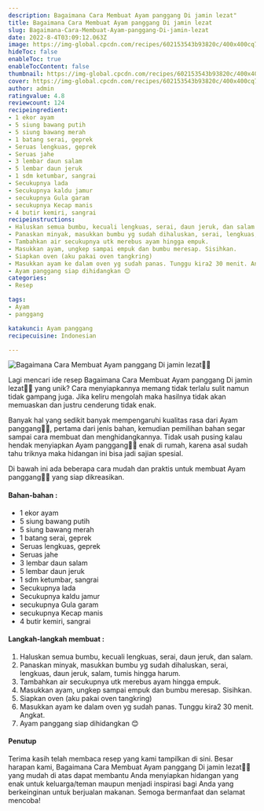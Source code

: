 ```yaml
---
description: Bagaimana Cara Membuat Ayam panggang Di jamin lezat"
title: Bagaimana Cara Membuat Ayam panggang Di jamin lezat
slug: Bagaimana-Cara-Membuat-Ayam-panggang-Di-jamin-lezat
date: 2022-8-4T03:09:12.063Z
image: https://img-global.cpcdn.com/recipes/602153543b93820c/400x400cq70/photo.jpg
hideToc: false
enableToc: true
enableTocContent: false
thumbnail: https://img-global.cpcdn.com/recipes/602153543b93820c/400x400cq70/photo.jpg
cover: https://img-global.cpcdn.com/recipes/602153543b93820c/400x400cq70/photo.jpg
author: admin
ratingvalue: 4.8
reviewcount: 124
recipeingredient:
- 1 ekor ayam
- 5 siung bawang putih
- 5 siung bawang merah
- 1 batang serai, geprek
- Seruas lengkuas, geprek
- Seruas jahe
- 3 lembar daun salam
- 5 lembar daun jeruk
- 1 sdm ketumbar, sangrai
- Secukupnya lada
- Secukupnya kaldu jamur
- secukupnya Gula garam
- secukupnya Kecap manis
- 4 butir kemiri, sangrai
recipeinstructions:
- Haluskan semua bumbu, kecuali lengkuas, serai, daun jeruk, dan salam.
- Panaskan minyak, masukkan bumbu yg sudah dihaluskan, serai, lengkuas, daun jeruk, salam, tumis hingga harum.
- Tambahkan air secukupnya utk merebus ayam hingga empuk.
- Masukkan ayam, ungkep sampai empuk dan bumbu meresap. Sisihkan.
- Siapkan oven (aku pakai oven tangkring)
- Masukkan ayam ke dalam oven yg sudah panas. Tunggu kira2 30 menit. Angkat.
- Ayam panggang siap dihidangkan 😊
categories:
- Resep

tags:
- Ayam
- panggang

katakunci: Ayam panggang
recipecuisine: Indonesian

---
```


![Bagaimana Cara Membuat Ayam panggang Di jamin lezat👩‍🍳](https://img-global.cpcdn.com/recipes/602153543b93820c/400x400cq70/photo.jpg)

Lagi mencari ide resep Bagaimana Cara Membuat Ayam panggang Di jamin lezat👩‍🍳 yang unik? Cara menyiapkannya memang tidak terlalu sulit namun tidak gampang juga. Jika keliru mengolah maka hasilnya tidak akan memuaskan dan justru cenderung tidak enak.

Banyak hal yang sedikit banyak mempengaruhi kualitas rasa dari Ayam panggang👩‍🍳, pertama dari jenis bahan, kemudian pemilihan bahan segar sampai cara membuat dan menghidangkannya. Tidak usah pusing kalau hendak menyiapkan Ayam panggang👩‍🍳 enak di rumah, karena asal sudah tahu triknya maka hidangan ini bisa jadi sajian spesial.

Di bawah ini ada beberapa cara mudah dan praktis untuk membuat Ayam panggang👩‍🍳 yang siap dikreasikan.

<!--inarticleads1-->

#### Bahan-bahan :

- 1 ekor ayam
- 5 siung bawang putih
- 5 siung bawang merah
- 1 batang serai, geprek
- Seruas lengkuas, geprek
- Seruas jahe
- 3 lembar daun salam
- 5 lembar daun jeruk
- 1 sdm ketumbar, sangrai
- Secukupnya lada
- Secukupnya kaldu jamur
- secukupnya Gula garam
- secukupnya Kecap manis
- 4 butir kemiri, sangrai

<!--inarticleads2-->

#### Langkah-langkah membuat :

1. Haluskan semua bumbu, kecuali lengkuas, serai, daun jeruk, dan salam.
1. Panaskan minyak, masukkan bumbu yg sudah dihaluskan, serai, lengkuas, daun jeruk, salam, tumis hingga harum.
1. Tambahkan air secukupnya utk merebus ayam hingga empuk.
1. Masukkan ayam, ungkep sampai empuk dan bumbu meresap. Sisihkan.
1. Siapkan oven (aku pakai oven tangkring)
1. Masukkan ayam ke dalam oven yg sudah panas. Tunggu kira2 30 menit. Angkat.
1. Ayam panggang siap dihidangkan 😊

#### Penutup

Terima kasih telah membaca resep yang kami tampilkan di sini. Besar harapan kami, Bagaimana Cara Membuat Ayam panggang Di jamin lezat👩‍🍳 yang mudah di atas dapat membantu Anda menyiapkan hidangan yang enak untuk keluarga/teman maupun menjadi inspirasi bagi Anda yang berkeinginan untuk berjualan makanan. Semoga bermanfaat dan selamat mencoba!